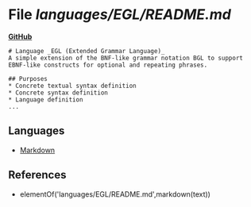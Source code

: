 # File _languages/EGL/README.md_
**[GitHub](https://github.com/softlang/yas/blob/master/languages/EGL/README.md)**
```
# Language _EGL (Extended Grammar Language)_
A simple extension of the BNF-like grammar notation BGL to support EBNF-like constructs for optional and repeating phrases.

## Purposes
* Concrete textual syntax definition
* Concrete syntax definition
* Language definition
...
```

## Languages
* [Markdown](../languages/Markdown.md)

## References
* elementOf('languages/EGL/README.md',markdown(text))
